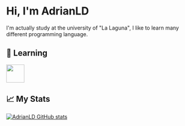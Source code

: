 # Hi, I'm AdrianLD
I'm actually study at the university of "La Laguna", I like to learn many different programming language.

## 📖 Learning
<img src="https://github.com/isocpp/logos/raw/master/cpp_logo.png" width="48">

## 📈 My Stats
[![AdrianLD GitHub stats](https://github-readme-stats.vercel.app/api?username=AdrianLD)](https://github.com/AdrianLD/github-readme-stats)
